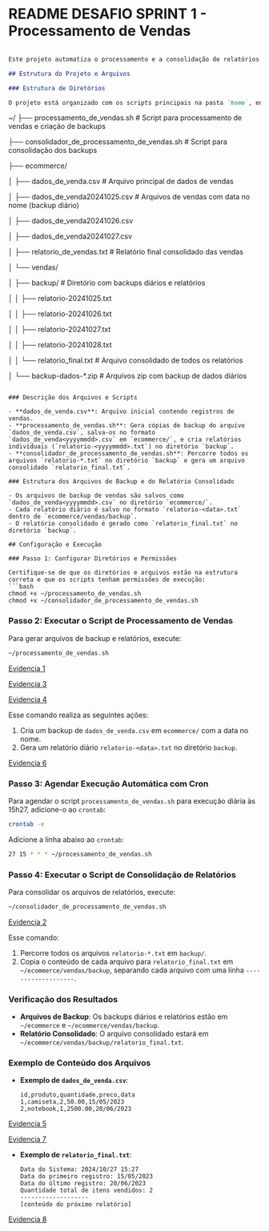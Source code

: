# README DESAFIO SPRINT 1 - Processamento de Vendas

```markdown

Este projeto automatiza o processamento e a consolidação de relatórios de vendas, organizando arquivos de backup e consolidando-os em um relatório final. Este documento fornece uma descrição dos passos para configurar, executar e verificar os resultados gerados pelos scripts `processamento_de_vendas.sh` e `consolidador_de_processamento_de_vendas.sh`.

## Estrutura do Projeto e Arquivos

### Estrutura de Diretórios

O projeto está organizado com os scripts principais na pasta `home`, enquanto os dados e backups de vendas estão dentro do diretório `ecommerce`, conforme a estrutura a seguir:

```
~/
├── processamento_de_vendas.sh                  # Script para processamento de vendas e criação de backups

├── consolidador_de_processamento_de_vendas.sh  # Script para consolidação dos backups

├── ecommerce/

│   ├── dados_de_venda.csv                      # Arquivo principal de dados de vendas

│   ├── dados_de_venda20241025.csv              # Arquivos de vendas com data no nome (backup diário)

│   ├── dados_de_venda20241026.csv

│   ├── dados_de_venda20241027.csv

│   ├── relatorio_de_vendas.txt                 # Relatório final consolidado das vendas

│   └── vendas/

│       ├── backup/                             # Diretório com backups diários e relatórios

│       │   ├── relatorio-20241025.txt

│       │   ├── relatorio-20241026.txt

│       │   ├── relatorio-20241027.txt

│       │   ├── relatorio-20241028.txt

│       │   └── relatorio_final.txt             # Arquivo consolidado de todos os relatórios

│       └── backup-dados-*.zip                  # Arquivos zip com backup de dados diários
```

### Descrição dos Arquivos e Scripts

- **dados_de_venda.csv**: Arquivo inicial contendo registros de vendas.
- **processamento_de_vendas.sh**: Gera cópias de backup do arquivo `dados_de_venda.csv`, salva-os no formato `dados_de_venda<yyyymmdd>.csv` em `ecommerce/`, e cria relatórios individuais (`relatorio-<yyyymmdd>.txt`) no diretório `backup`.
- **consolidador_de_processamento_de_vendas.sh**: Percorre todos os arquivos `relatorio-*.txt` no diretório `backup` e gera um arquivo consolidado `relatorio_final.txt`.

### Estrutura dos Arquivos de Backup e do Relatório Consolidado

- Os arquivos de backup de vendas são salvos como `dados_de_venda<yyyymmdd>.csv` no diretório `ecommerce/`.
- Cada relatório diário é salvo no formato `relatorio-<data>.txt` dentro de `ecommerce/vendas/backup`.
- O relatório consolidado é gerado como `relatorio_final.txt` no diretório `backup`.

## Configuração e Execução

### Passo 1: Configurar Diretórios e Permissões

Certifique-se de que os diretórios e arquivos estão na estrutura correta e que os scripts tenham permissões de execução:
```bash
chmod +x ~/processamento_de_vendas.sh
chmod +x ~/consolidador_de_processamento_de_vendas.sh
```

### Passo 2: Executar o Script de Processamento de Vendas

Para gerar arquivos de backup e relatórios, execute:
```bash
~/processamento_de_vendas.sh
```
[Evidencia 1](https://github.com/paulorenatojsb/CompassAcademy/blob/main/Sprint%2001/Evid%C3%AAncias/Evidencia%20Desafio%20Sprint1%20(1).png)

[Evidencia 3](https://github.com/paulorenatojsb/CompassAcademy/blob/main/Sprint%2001/Evid%C3%AAncias/Evidencia%20Desafio%20Sprint1%20(3).png)

[Evidencia 4](https://github.com/paulorenatojsb/CompassAcademy/blob/main/Sprint%2001/Evid%C3%AAncias/Evidencia%20Desafio%20Sprint1%20(4).png)

Esse comando realiza as seguintes ações:
1. Cria um backup de `dados_de_venda.csv` em `ecommerce/` com a data no nome.
2. Gera um relatório diário `relatorio-<data>.txt` no diretório `backup`.

[Evidencia 6](https://github.com/paulorenatojsb/CompassAcademy/blob/main/Sprint%2001/Evid%C3%AAncias/Evidencia%20Desafio%20Sprint1%20(6).png)

### Passo 3: Agendar Execução Automática com Cron

Para agendar o script `processamento_de_vendas.sh` para execução diária às 15h27, adicione-o ao `crontab`:
```bash
crontab -e
```

Adicione a linha abaixo ao `crontab`:
```bash
27 15 * * * ~/processamento_de_vendas.sh
```

### Passo 4: Executar o Script de Consolidação de Relatórios

Para consolidar os arquivos de relatórios, execute:
```bash
~/consolidador_de_processamento_de_vendas.sh
```
[Evidencia 2](https://github.com/paulorenatojsb/CompassAcademy/blob/main/Sprint%2001/Evid%C3%AAncias/Evidencia%20Desafio%20Sprint1%20(2).png)

Esse comando:
1. Percorre todos os arquivos `relatorio-*.txt` em `backup/`.
2. Copia o conteúdo de cada arquivo para `relatorio_final.txt` em `~/ecommerce/vendas/backup`, separando cada arquivo com uma linha `-------------------`.

### Verificação dos Resultados

- **Arquivos de Backup**: Os backups diários e relatórios estão em `~/ecommerce` e `~/ecommerce/vendas/backup`.
- **Relatório Consolidado**: O arquivo consolidado estará em `~/ecommerce/vendas/backup/relatorio_final.txt`.

### Exemplo de Conteúdo dos Arquivos

- **Exemplo de `dados_de_venda.csv`**:
    ```
    id,produto,quantidade,preco,data
    1,camiseta,2,50.00,15/05/2023
    2,notebook,1,2500.00,20/06/2023
    ```

[Evidencia 5](https://github.com/paulorenatojsb/CompassAcademy/blob/main/Sprint%2001/Evid%C3%AAncias/Evidencia%20Desafio%20Sprint1%20(5).png)

[Evidencia 7](https://github.com/paulorenatojsb/CompassAcademy/blob/main/Sprint%2001/Evid%C3%AAncias/Evidencia%20Desafio%20Sprint1%20(7).png)

- **Exemplo de `relatorio_final.txt`**:
    ```
    Data do Sistema: 2024/10/27 15:27
    Data do primeiro registro: 15/05/2023
    Data do último registro: 20/06/2023
    Quantidade total de itens vendidos: 2
    -------------------
    [conteúdo do próximo relatório]
    ```
[Evidencia 8](https://github.com/paulorenatojsb/CompassAcademy/blob/main/Sprint%2001/Evid%C3%AAncias/Evidencia%20Desafio%20Sprint1%20(8).png)
